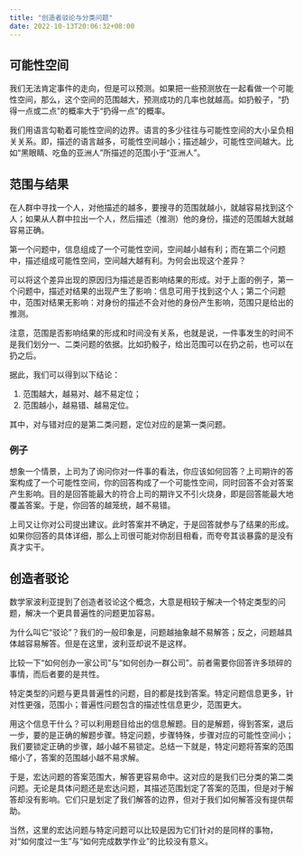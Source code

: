 ```yaml
---
title: "创造者驳论与分类问题"
date: 2022-10-13T20:06:32+08:00
---
```


## 可能性空间

我们无法肯定事件的走向，但是可以预测。如果把一些预测放在一起看做一个可能性空间，那么，这个空间的范围越大，预测成功的几率也就越高。如扔骰子，“扔得一点或二点”的概率大于“扔得一点”的概率。

我们用语言勾勒着可能性空间的边界。语言的多少往往与可能性空间的大小呈负相关关系。即，描述的语言越多，可能性空间越小；描述越少，可能性空间越大。比如“黑眼睛、吃鱼的亚洲人”所描述的范围小于“亚洲人”。

## 范围与结果

在人群中寻找一个人，对他描述的越多，要搜寻的范围就越小，就越容易找到这个人；如果从人群中拉出一个人，然后描述（推测）他的身份，描述的范围越大就越容易正确。

第一个问题中，信息组成了一个可能性空间，空间越小越有利；而在第二个问题中，描述组成可能性空间，空间越大越有利。为何会出现这个差异？

可以将这个差异出现的原因归为描述是否影响结果的形成。对于上面的例子，第一个问题中，描述对结果的出现产生了影响：信息可用于找到这个人；第二个问题中，范围对结果无影响：对身份的描述不会对他的身份产生影响，范围只是给出的推测。

注意，范围是否影响结果的形成和时间没有关系，也就是说，一件事发生的时间不是我们划分一、二类问题的依据。比如扔骰子，给出范围可以在扔之前，也可以在扔之后。

据此，我们可以得到以下结论：
1. 范围越大，越易对、越不易定位；
2. 范围越小，越易错、越易定位。

其中，对与错对应的是第二类问题，定位对应的是第一类问题。

### 例子

想象一个情景，上司为了询问你对一件事的看法，你应该如何回答？上司期许的答案构成了一个可能性空间，你的回答构成了一个可能性空间，同时回答不会对答案产生影响。目的是回答能最大的符合上司的期许又不引火烧身，即是回答能最大地覆盖答案。于是，你回答的越笼统，越不易错。

上司又让你对公司提出建议。此时答案并不确定，于是回答就参与了结果的形成。如果你回答的具体详细，那么上司很可能对你刮目相看，而夸夸其谈暴露的是没有真才实干。

## 创造者驳论

数学家波利亚提到了创造者驳论这个概念，大意是相较于解决一个特定类型的问题，解决一个更具普遍性的问题更加容易。

为什么叫它“驳论”？我们的一般印象是，问题越抽象越不易解答；反之，问题越具体越容易解答。但是在这里，波利亚却说不是这样。

比较一下“如何创办一家公司”与“如何创办一群公司”。前者需要你回答许多琐碎的事情，而后者要的是共性。

特定类型的问题与更具普遍性的问题，目的都是找到答案。特定问题信息更多，针对性更强，范围小；普遍性问题包含的描述性信息更少，范围更大。

用这个信息干什么？可以利用题目给出的信息解题。目的是解题，得到答案，退后一步，要的是正确的解题步骤。特定问题，步骤特殊，步骤对应的可能性空间小；我们要锁定正确的步骤，越小越不易锁定。总结一下就是，特定问题将答案的范围缩小了，答案的范围越小越不易求解。

于是，宏达问题的答案范围大，解答更容易命中。这对应的是我们已分类的第二类问题。无论是具体问题还是宏达问题，其描述范围划定了答案的范围，但是对于解答却没有影响。它们只是划定了我们解答的边界，但对于我们如何解答没有提供帮助。

当然，这里的宏达问题与特定问题可以比较是因为它们针对的是同样的事物，对“如何度过一生”与“如何完成数学作业”的比较没有意义。




